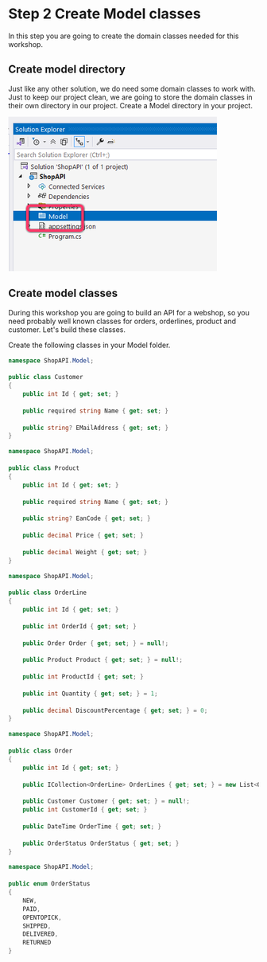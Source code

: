 # Step 2 Create Model classes
In this step you are going to create the domain classes needed for this workshop.

## Create model directory

Just like any other solution, we do need some domain classes to work with. Just to keep our project clean, we are going to store the domain classes in their own directory in our project. Create a Model directory in your project.

![Model directory](./images/Model%20folder.png)


## Create model classes

During this workshop you are going to build an API for a webshop, so you need probably well known classes for orders, orderlines, product and customer. Let's build these classes.

Create the following classes in your Model folder.

```csharp
namespace ShopAPI.Model;

public class Customer
{
    public int Id { get; set; }

    public required string Name { get; set; }

    public string? EMailAddress { get; set; }
}
```

```csharp
namespace ShopAPI.Model;

public class Product
{
    public int Id { get; set; }

    public required string Name { get; set; }

    public string? EanCode { get; set; }

    public decimal Price { get; set; }

    public decimal Weight { get; set; }
}
```


```csharp
namespace ShopAPI.Model;

public class OrderLine
{
    public int Id { get; set; }

    public int OrderId { get; set; }

    public Order Order { get; set; } = null!;

    public Product Product { get; set; } = null!;

    public int ProductId { get; set; }

    public int Quantity { get; set; } = 1;

    public decimal DiscountPercentage { get; set; } = 0;
}
```

```csharp
namespace ShopAPI.Model;

public class Order
{
    public int Id { get; set; }

    public ICollection<OrderLine> OrderLines { get; set; } = new List<OrderLine>(); 

    public Customer Customer { get; set; } = null!;
    public int CustomerId { get; set; }

    public DateTime OrderTime { get; set; }

    public OrderStatus OrderStatus { get; set; }
}
```

```csharp
namespace ShopAPI.Model;

public enum OrderStatus
{
    NEW,
    PAID,
    OPENTOPICK,
    SHIPPED,
    DELIVERED,
    RETURNED
}
```

